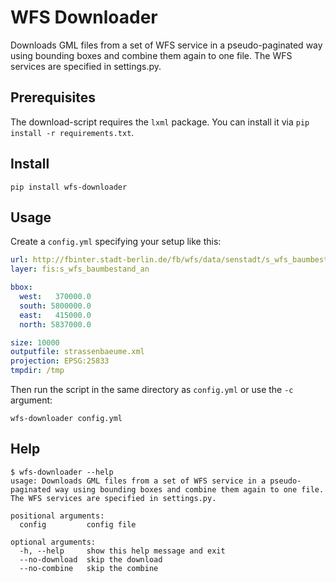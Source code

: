 WFS Downloader
==============

Downloads GML files from a set of WFS service in a pseudo-paginated way using bounding boxes and combine them again to one file. The WFS services are specified in settings.py.

Prerequisites
-------------
The download-script requires the `lxml` package.
You can install it via `pip install -r requirements.txt`.

Install
-------

```
pip install wfs-downloader
```

Usage
-----

Create a `config.yml` specifying your setup like this:

```yml
url: http://fbinter.stadt-berlin.de/fb/wfs/data/senstadt/s_wfs_baumbestand_an
layer: fis:s_wfs_baumbestand_an

bbox:
  west:   370000.0
  south: 5800000.0
  east:   415000.0
  north: 5837000.0

size: 10000
outputfile: strassenbaeume.xml
projection: EPSG:25833
tmpdir: /tmp
```

Then run the script in the same directory as `config.yml` or use the `-c` argument:

```
wfs-downloader config.yml
```

Help
----

```
$ wfs-downloader --help
usage: Downloads GML files from a set of WFS service in a pseudo-paginated way using bounding boxes and combine them again to one file. The WFS services are specified in settings.py.

positional arguments:
  config         config file

optional arguments:
  -h, --help     show this help message and exit
  --no-download  skip the download
  --no-combine   skip the combine
```
